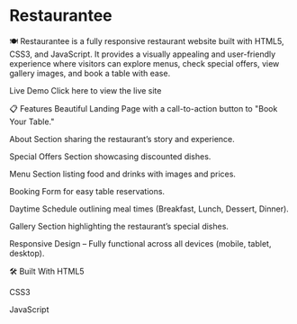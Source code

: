 # Restaurantee
🍽️ Restaurantee  is a fully responsive restaurant website built with HTML5, CSS3, and JavaScript. It provides a visually appealing and user-friendly experience where visitors can explore menus, check special offers, view gallery images, and book a table with ease.


 Live Demo
Click here to view the live site

📋 Features
Beautiful Landing Page with a call-to-action button to "Book Your Table."

About Section sharing the restaurant’s story and experience.

Special Offers Section showcasing discounted dishes.

Menu Section listing food and drinks with images and prices.

Booking Form for easy table reservations.

Daytime Schedule outlining meal times (Breakfast, Lunch, Dessert, Dinner).

Gallery Section highlighting the restaurant’s special dishes.

Responsive Design – Fully functional across all devices (mobile, tablet, desktop).

🛠️ Built With
HTML5

CSS3

JavaScript
